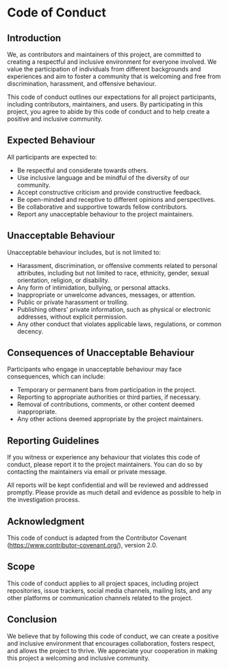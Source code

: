 # Code of Conduct

## Introduction

We, as contributors and maintainers of this project, are committed to creating a respectful and inclusive environment for everyone involved. We value the participation of individuals from different backgrounds and experiences and aim to foster a community that is welcoming and free from discrimination, harassment, and offensive behaviour.

This code of conduct outlines our expectations for all project participants, including contributors, maintainers, and users. By participating in this project, you agree to abide by this code of conduct and to help create a positive and inclusive community.

## Expected Behaviour

All participants are expected to:

- Be respectful and considerate towards others.
- Use inclusive language and be mindful of the diversity of our community.
- Accept constructive criticism and provide constructive feedback.
- Be open-minded and receptive to different opinions and perspectives.
- Be collaborative and supportive towards fellow contributors.
- Report any unacceptable behaviour to the project maintainers.

## Unacceptable Behaviour

Unacceptable behaviour includes, but is not limited to:

- Harassment, discrimination, or offensive comments related to personal attributes, including but not limited to race, ethnicity, gender, sexual orientation, religion, or disability.
- Any form of intimidation, bullying, or personal attacks.
- Inappropriate or unwelcome advances, messages, or attention.
- Public or private harassment or trolling.
- Publishing others' private information, such as physical or electronic addresses, without explicit permission.
- Any other conduct that violates applicable laws, regulations, or common decency.

## Consequences of Unacceptable Behaviour

Participants who engage in unacceptable behaviour may face consequences, which can include:

- Temporary or permanent bans from participation in the project.
- Reporting to appropriate authorities or third parties, if necessary.
- Removal of contributions, comments, or other content deemed inappropriate.
- Any other actions deemed appropriate by the project maintainers.

## Reporting Guidelines

If you witness or experience any behaviour that violates this code of conduct, please report it to the project maintainers. You can do so by contacting the maintainers via email or private message.

All reports will be kept confidential and will be reviewed and addressed promptly. Please provide as much detail and evidence as possible to help in the investigation process.

## Acknowledgment

This code of conduct is adapted from the Contributor Covenant (https://www.contributor-covenant.org/), version 2.0.

## Scope

This code of conduct applies to all project spaces, including project repositories, issue trackers, social media channels, mailing lists, and any other platforms or communication channels related to the project.

## Conclusion

We believe that by following this code of conduct, we can create a positive and inclusive environment that encourages collaboration, fosters respect, and allows the project to thrive. We appreciate your cooperation in making this project a welcoming and inclusive community.
